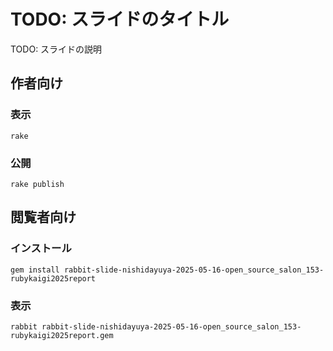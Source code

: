 # TODO: スライドのタイトル

TODO: スライドの説明

## 作者向け

### 表示

    rake

### 公開

    rake publish

## 閲覧者向け

### インストール

    gem install rabbit-slide-nishidayuya-2025-05-16-open_source_salon_153-rubykaigi2025report

### 表示

    rabbit rabbit-slide-nishidayuya-2025-05-16-open_source_salon_153-rubykaigi2025report.gem

